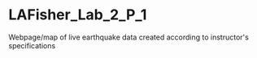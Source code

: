 # LAFisher_Lab_2_P_1

Webpage/map of live earthquake data created according to instructor's specifications
